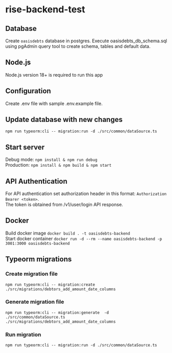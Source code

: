 # rise-backend-test

## Database

Create `oasisdebts` database in postgres. Execute oasisdebts_db_schema.sql using pgAdmin query tool to create schema, tables and default data.

## Node.js

Node.js version 18+ is required to run this app

## Configuration

Create .env file with sample .env.example file.

## Update database with new changes

`npm run typeorm:cli -- migration:run -d ./src/common/dataSource.ts`

## Start server

Debug mode: `npm install & npm run debug`  
Production: `npm install & npm build & npm start`

## API Authentication

For API authentication set authorization header in this format: `Authorization Bearer <token>`.  
The token is obtained from /v1/user/login API response.

## Docker

Build docker image `docker build . -t oasisdebts-backend`  
Start docker container `docker run -d --rm --name oasisdebts-backend -p 3001:3000 oasisdebts-backend`

## Typeorm migrations

### Create migration file

`npm run typeorm:cli -- migration:create ./src/migrations/debtors_add_amount_date_columns`

### Generate migration file

`npm run typeorm:cli -- migration:generate  -d ./src/common/dataSource.ts ./src/migrations/debtors_add_amount_date_columns`

### Run migration

`npm run typeorm:cli -- migration:run -d ./src/common/dataSource.ts`
